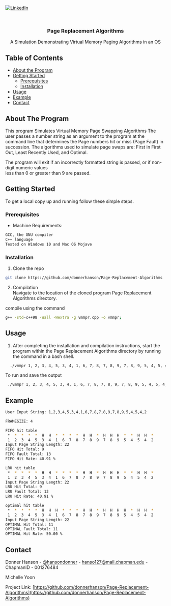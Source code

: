 
 <!--
 *** To avoid retyping too much info. Do a search and replace for the following:
 *** donnerhanson, Page Replacement Algorithms
, donnerhanson, hanso127@mail.chapman.edu
 -->





 <!-- PROJECT SHIELDS -->
 <!--
 *** I'm using markdown "reference style" links for readability.
 *** Reference links are enclosed in brackets [ ] instead of parentheses ( ).
 *** See the bottom of this document for the declaration of the reference variables
 *** for contributors-url, forks-url, etc. This is an optional, concise syntax you may use.
 *** https://www.markdownguide.org/basic-syntax/#reference-style-links
 -->

 [![LinkedIn][linkedin-shield]][linkedin-url]



 <!-- PROJECT LOGO -->
 <br />

   <h3 align="center">Page Replacement Algorithms</h3>

   <p align="center">
    A Simulation Demonstrating Virtual Memory Paging Algorithms in an OS
     <br />
   </p>
 </p>



 <!-- TABLE OF CONTENTS -->
 ## Table of Contents

 * [About the Program](#about-the-program)
 * [Getting Started](#getting-started)
   * [Prerequisites](#prerequisites)
   * [Installation](#installation)
 * [Usage](#usage)
 * [Example](#example)
 * [Contact](#contact)



 <!-- ABOUT THE PROGRAM -->
 ## About The Program

 This program Simulates Virtual Memory Page Swapping Algorithms
 The user passes a number string as an argument to the program at the command line that determines the Page numbers hit or miss (Page Fault) in succession.
 The algorithms used to simulate page swaps are: First in First Out, Least Recently Used, and Optimal.  

The program will exit if an incorrectly formatted string is passed, or if non-digit numeric values  
less than 0 or greater than 9 are passed.

 <!-- GETTING STARTED -->
 ## Getting Started

 To get a local copy up and running follow these simple steps.  

 ### Prerequisites  
 * Machine Requirements:   
 ```sh  
 GCC, the GNU compiler  
 C++ language  
 Tested on Windows 10 and Mac OS Mojave  
 ```  

 ### Installation  

 1. Clone the repo  
 ```sh  
 git clone https://github.com/donnerhanson/Page-Replacement-Algorithms  
 ```  
 2. Compilation  
 Navigate to the location of the cloned program Page Replacement Algorithms
 directory.  

compile using the command  

 ```sh   
 g++ -std=c++98 -Wall -Wextra -g vmmpr.cpp -o vmmpr;  
 ```

 <!-- USAGE EXAMPLES -->
 ## Usage

 1. After completing the installation and compilation instructions, start the program within the Page Replacement Algorithms directory by running the command in a bash shell.   

 ```sh  
   ./vmmpr 1, 2, 3, 4, 5, 3, 4, 1, 6, 7, 8, 7, 8, 9, 7, 8, 9, 5, 4, 5, 4, 2  
 ```  

To run and save the output  

 ```sh  
  ./vmmpr 1, 2, 3, 4, 5, 3, 4, 1, 6, 7, 8, 7, 8, 9, 7, 8, 9, 5, 4, 5, 4, 2 > output.txt  
 ```  

 ## Example  

 <!--1. Example: [text to display](pdf or filename here)  -->

```sh  
User Input String: 1,2,3,4,5,3,4,1,6,7,8,7,8,9,7,8,9,5,4,5,4,2  

FRAMESIZE: 4  

FIFO hit table  
 *  *  *  *  *  H  H  *  *  *  *  H  H  *  H  H  H  *  *  H  H  *  
 1  2  3  4  5  3  4  1  6  7  8  7  8  9  7  8  9  5  4  5  4  2  
Input Page String Length: 22  
FIFO Hit Total: 9  
FIFO Fault Total: 13  
FIFO Hit Rate: 40.91 %  

LRU hit table  
 *  *  *  *  *  H  H  *  *  *  *  H  H  *  H  H  H  *  *  H  H  *  
 1  2  3  4  5  3  4  1  6  7  8  7  8  9  7  8  9  5  4  5  4  2  
Input Page String Length: 22  
LRU Hit Total: 9  
LRU Fault Total: 13  
LRU Hit Rate: 40.91 %  

optimal hit table
 *  *  *  *  *  H  H  H  *  *  *  H  H  *  H  H  H  H  *  H  H  *  
 1  2  3  4  5  3  4  1  6  7  8  7  8  9  7  8  9  5  4  5  4  2  
Input Page String Length: 22  
OPTIMAL Hit Total: 11  
OPTIMAL Fault Total: 11  
OPTIMAL Hit Rate: 50.00 %  

```



 <!-- CONTACT -->
 ## Contact

 Donner Hanson - [@hansondonner](https://twitter.com/hansondonner) - hanso127@mail.chapman.edu - ChapmanID - 001276484  

Michelle Yoon  

 Project Link: [https://github.com/donnerhanson/Page-Replacement-Algorithms](https://github.com/donnerhanson/Page-Replacement-Algorithms)  

 <!-- MARKDOWN LINKS & IMAGES -->
 <!-- https://www.markdownguide.org/basic-syntax/#reference-style-links -->

 [linkedin-shield]: https://img.shields.io/badge/-LinkedIn-black.svg?style=flat-square&logo=linkedin&colorB=555  
 [linkedin-url]: https://linkedin.com/in/donner-hanson  
